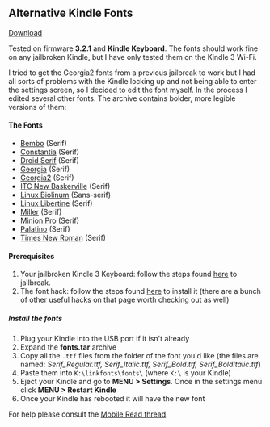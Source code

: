## Alternative Kindle Fonts

[Download](https://gitlab.com/gmask/alternative-kindle-fonts/archive/v1.0.zip)

Tested on firmware **3.2.1** and **Kindle Keyboard**. The fonts should work fine on any jailbroken Kindle, but I have only tested them on the Kindle 3 Wi-Fi.

I tried to get the Georgia2 fonts from a previous jailbreak to work but I had all sorts of problems with the Kindle locking up and not being able to enter the settings screen, so I decided to edit the font myself. In the process I edited several other fonts. The archive contains bolder, more legible versions of them:

#### The Fonts
- [Bembo](https://gitlab.com/gmask/alternative-kindle-fonts/blob/master/screenshots/bembo.gif) (Serif)
- [Constantia](https://gitlab.com/gmask/alternative-kindle-fonts/blob/master/screenshots/constantia.gif) (Serif)
- [Droid Serif](https://gitlab.com/gmask/alternative-kindle-fonts/blob/master/screenshots/droidserif.gif) (Serif)
- [Georgia](https://gitlab.com/gmask/alternative-kindle-fonts/blob/master/screenshots/georgia.gif) (Serif)
- [Georgia2](https://gitlab.com/gmask/alternative-kindle-fonts/blob/master/screenshots/georgia2.gif) (Serif)
- [ITC New Baskerville](https://gitlab.com/gmask/alternative-kindle-fonts/blob/master/screenshots/baskerville.gif) (Serif)
- [Linux Biolinum](https://gitlab.com/gmask/alternative-kindle-fonts/blob/master/screenshots/biolinum.gif) (Sans-serif)
- [Linux Libertine](https://gitlab.com/gmask/alternative-kindle-fonts/blob/master/screenshots/libertine.gif) (Serif)
- [Miller](https://gitlab.com/gmask/alternative-kindle-fonts/blob/master/screenshots/miller.gif) (Serif)
- [Minion Pro](https://gitlab.com/gmask/alternative-kindle-fonts/blob/master/screenshots/minionpro.gif) (Serif)
- [Palatino](https://gitlab.com/gmask/alternative-kindle-fonts/blob/master/screenshots/palatino.gif) (Serif)
- [Times New Roman](https://gitlab.com/gmask/alternative-kindle-fonts/blob/master/screenshots/timesnewroman.gif) (Serif)

#### Prerequisites
1.  Your jailbroken Kindle 3 Keyboard: follow the steps found [here](http://yifan.lu/p/kindle-jailbreak) to jailbreak.
2.  The font hack: follow the steps found [here](http://www.mobileread.com/forums/showthread.php?t=88004) to install it (there are a bunch of other useful hacks on that page worth checking out as well)

##### Install the fonts
1.  Plug your Kindle into the USB port if it isn't already
2.  Expand the **fonts.tar** archive
3.  Copy all the `.ttf` files from the folder of the font you'd like (the files are named: _Serif\_Regular.ttf, Serif\_Italic.ttf, Serif\_Bold.ttf, Serif\_BoldItalic.ttf_)
4.  Paste them into `K:\linkfonts\fonts\` (where `K:\` is your Kindle)
5.  Eject your Kindle and go to **MENU > Settings**. Once in the settings menu click **MENU > Restart Kindle**
6.  Once your Kindle has rebooted it will have the new font

For help please consult the [Mobile Read thread](http://www.mobileread.com/forums/showthread.php?t=145517).